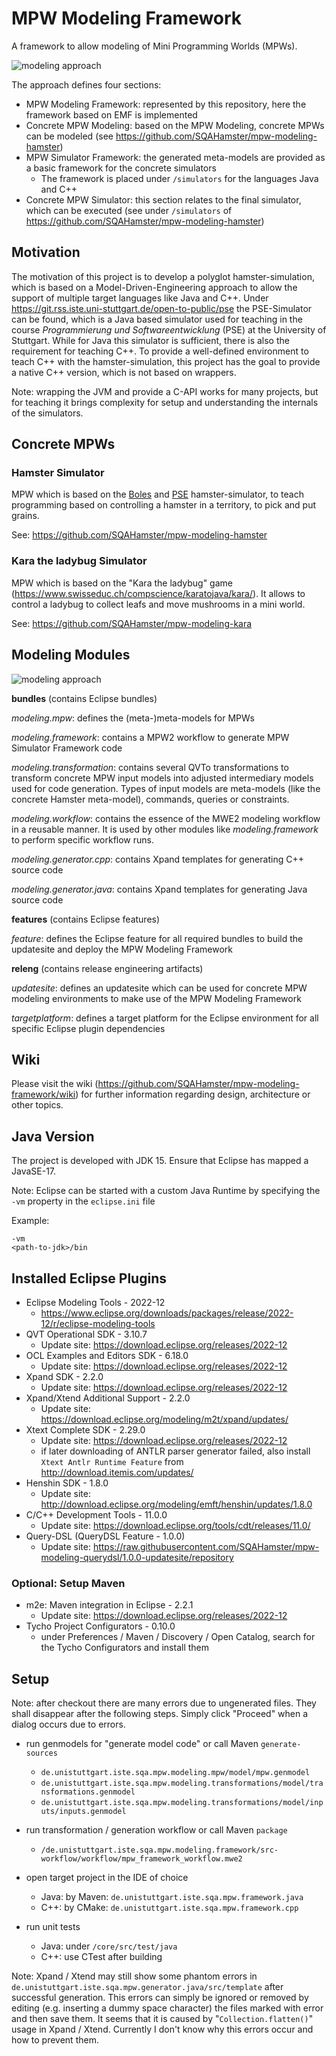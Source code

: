 # MPW Modeling Framework

A framework to allow modeling of Mini Programming Worlds (MPWs).

![modeling approach](documentation/graphics/mdsd-approach.svg)

The approach defines four sections:

* MPW Modeling Framework: represented by this repository, here the framework based on EMF is implemented
* Concrete MPW Modeling: based on the MPW Modeling, concrete MPWs can be modeled (see https://github.com/SQAHamster/mpw-modeling-hamster)
* MPW Simulator Framework: the generated meta-models are provided as a basic framework for the concrete simulators
    * The framework is placed under `/simulators` for the languages Java and C++
* Concrete MPW Simulator: this section relates to the final simulator, which can be executed (see under `/simulators` of https://github.com/SQAHamster/mpw-modeling-hamster)

## Motivation

The motivation of this project is to develop a polyglot hamster-simulation, which is based on a Model-Driven-Engineering approach to allow the support of multiple target languages like Java and C++.
Under https://git.rss.iste.uni-stuttgart.de/open-to-public/pse the PSE-Simulator can be found, which is a Java based simulator used for teaching in the course _Programmierung und Softwareentwicklung_ (PSE) at the University of Stuttgart.
While for Java this simulator is sufficient, there is also the requirement for teaching C++.
To provide a well-defined environment to teach C++ with the hamster-simulation, this project has the goal to provide a native C++ version, which is not based on wrappers.

Note: wrapping the JVM and provide a C-API works for many projects, but for teaching it brings complexity for setup and understanding the internals of the simulators.

## Concrete MPWs

### Hamster Simulator

MPW which is based on the [Boles](https://www.java-hamster-modell.de/simulator.html) and [PSE](https://git.rss.iste.uni-stuttgart.de/open-to-public/pse) hamster-simulator, to teach programming
based on controlling a hamster in a territory, to pick and put grains.

See: https://github.com/SQAHamster/mpw-modeling-hamster

### Kara the ladybug Simulator

MPW which is based on the "Kara the ladybug" game (https://www.swisseduc.ch/compscience/karatojava/kara/).
It allows to control a ladybug to collect leafs and move mushrooms in a mini world.

See: https://github.com/SQAHamster/mpw-modeling-kara

## Modeling Modules

![modeling approach](documentation/graphics/modules.svg)

**bundles** (contains Eclipse bundles)

*modeling.mpw*: defines the (meta-)meta-models for MPWs

*modeling.framework*: contains a MPW2 workflow to generate MPW Simulator Framework code

*modeling.transformation*: contains several QVTo transformations to transform concrete MPW input models into adjusted intermediary models used for code generation. Types of input models are meta-models (like the concrete Hamster meta-model), commands, queries or constraints.

*modeling.workflow*: contains the essence of the MWE2 modeling workflow in a reusable manner. It is used by other modules like *modeling.framework* to perform specific workflow runs.

*modeling.generator.cpp*: contains Xpand templates for generating C++ source code

*modeling.generator.java*: contains Xpand templates for generating Java source code

**features** (contains Eclipse features)

*feature*: defines the Eclipse feature for all required bundles to build the updatesite and deploy the MPW Modeling Framework

**releng** (contains release engineering artifacts)

*updatesite*: defines an updatesite which can be used for concrete MPW modeling environments to make use of the MPW Modeling Framework

*targetplatform*: defines a target platform for the Eclipse environment for all specific Eclipse plugin dependencies

## Wiki

Please visit the wiki (https://github.com/SQAHamster/mpw-modeling-framework/wiki) for further information regarding design, architecture or other topics.

## Java Version

The project is developed with JDK 15. Ensure that Eclipse has mapped a JavaSE-17.

Note: Eclipse can be started with a custom Java Runtime by specifying the `-vm` property in the `eclipse.ini` file

Example: 
```
-vm
<path-to-jdk>/bin
```

## Installed Eclipse Plugins

* Eclipse Modeling Tools - 2022-12
    * https://www.eclipse.org/downloads/packages/release/2022-12/r/eclipse-modeling-tools
* QVT Operational SDK - 3.10.7
    * Update site: https://download.eclipse.org/releases/2022-12
* OCL Examples and Editors SDK - 6.18.0
    * Update site: https://download.eclipse.org/releases/2022-12
* Xpand SDK	- 2.2.0
    * Update site: https://download.eclipse.org/releases/2022-12
* Xpand/Xtend Additional Support - 2.2.0
    * Update site: https://download.eclipse.org/modeling/m2t/xpand/updates/
* Xtext Complete SDK - 2.29.0
    * Update site: https://download.eclipse.org/releases/2022-12
    * if later downloading of ANTLR parser generator failed, also install `Xtext Antlr Runtime Feature` from http://download.itemis.com/updates/
* Henshin SDK - 1.8.0
    * Update site: http://download.eclipse.org/modeling/emft/henshin/updates/1.8.0
* C/C++ Development Tools - 11.0.0
    * Update site: https://download.eclipse.org/tools/cdt/releases/11.0/
* Query-DSL (QueryDSL Feature - 1.0.0)
    * Update site: https://raw.githubusercontent.com/SQAHamster/mpw-modeling-querydsl/1.0.0-updatesite/repository

### Optional: Setup Maven

* m2e: Maven integration in Eclipse - 2.2.1
    * Update site: https://download.eclipse.org/releases/2022-12
* Tycho Project Configurators - 0.10.0
    * under Preferences / Maven / Discovery / Open Catalog, search for the Tycho Configurators and install them 

## Setup

Note: after checkout there are many errors due to ungenerated files. They shall disappear after the following steps.
Simply click "Proceed" when a dialog occurs due to errors.

* run genmodels for "generate model code" or call Maven `generate-sources`
    * `de.unistuttgart.iste.sqa.mpw.modeling.mpw/model/mpw.genmodel`
    * `de.unistuttgart.iste.sqa.mpw.modeling.transformations/model/transformations.genmodel`
    * `de.unistuttgart.iste.sqa.mpw.modeling.transformations/model/inputs/inputs.genmodel`

* run transformation / generation workflow or call Maven `package`
    * `/de.unistuttgart.iste.sqa.mpw.modeling.framework/src-workflow/workflow/mpw_framework_workflow.mwe2`

* open target project in the IDE of choice
    * Java: by Maven: `de.unistuttgart.iste.sqa.mpw.framework.java`
    * C++: by CMake: `de.unistuttgart.iste.sqa.mpw.framework.cpp`

* run unit tests
    * Java: under `/core/src/test/java`
    * C++: use CTest after building

Note: Xpand / Xtend may still show some phantom errors in `de.unistuttgart.iste.sqa.mpw.generator.java/src/template` after successful generation. This errors can simply be ignored or removed by editing (e.g. inserting a dummy space character) the files marked with error and then save them.
      It seems that it is caused by "`Collection.flatten()`" usage in Xpand / Xtend. Currently I don't know why this errors occur and how to prevent them.
